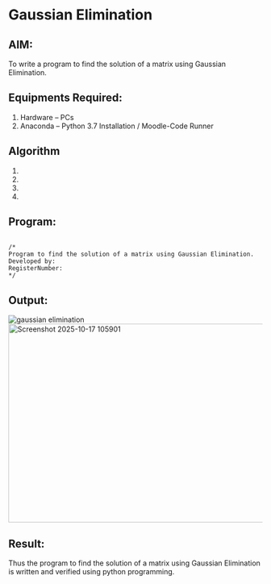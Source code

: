 # Gaussian Elimination

## AIM:
To write a program to find the solution of a matrix using Gaussian Elimination.

## Equipments Required:
1. Hardware – PCs
2. Anaconda – Python 3.7 Installation / Moodle-Code Runner

## Algorithm
1. 
2. 
3. 
4. 

## Program:
``` <img width="1197" height="660" alt="Screenshot 2025-10-17 105545" src="https://github.com/user-attachments/assets/e6c69560-0830-49a1-9e86-a6b10803cabe" />

/*
Program to find the solution of a matrix using Gaussian Elimination.
Developed by: 
RegisterNumber: 
*/
``` 




## Output:
![gaussian elimination]()
<img width="867" height="394" alt="Screenshot 2025-10-17 105901" src="https://github.com/user-attachments/assets/baa38be4-2b71-4258-8e53-d9a6cdecdc0d" />



## Result:
Thus the program to find the solution of a matrix using Gaussian Elimination is written and verified using python programming.

